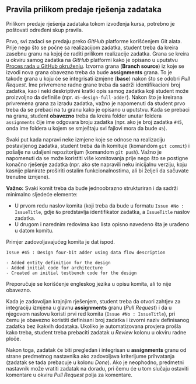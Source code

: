 ## Pravila prilikom predaje rješenja zadataka

Prilikom predaje rješenja zadataka tokom izvođenja kursa, potrebno je poštovati određeni skup pravila.

Prvo, svi zadaci se predaju preko _GitHub_ platforme korišćenjem Git alata. Prije nego što se počne sa realizacijom zadatka, student treba da kreira zasebnu granu na kojoj će raditi prilikom realizacije zadatka. Grana se kreira u okviru samog zadatka na _GitHub_ platformi kako je opisano u uputstvu [Proces rada u GitHub okruženju](github-workflow.md). Izvorna grana (**Branch source**) iz koje se izvodi nova grana obavezno treba da bude **assignments** grana. To je takođe grana u koju će se integrisati izmjene (**base**) nakon što se odobri _Pull Request_. Ime privremene radne grane treba da sadrži identifikacioni broj zadatka, kao i neki deskriptivni kratki opis samog zadatka koji student može proizvoljno da definiše (npr. `45-design-full-adder`). Nakon što je kreirana privremena grana za izradu zadatka, važno je napomenuti da student prvo treba da se prebaci na tu granu kako je opisano u uputstvu. Kada se prebaci na granu, student **obavezno** treba da kreira folder unutar foldera `assignments` čije ime odgovara broju zadatka (npr. ako je broj zadatka `#45`, onda ime foldera u kojem se smještaju svi fajlovi mora da bude `45`).

Svaki put kada napravi neke izmjene koje se odnose na realizaciju postavljenog zadatka, student treba da ih komituje (komandom `git commit`) i pošalje na udaljeni repozitorijum (komandom `git push`). Važno je napomenuti da se može koristiti više komitovanja prije nego što se postigne konačno rješenje zadatka (npr. ako ste napravili neku inicijalnu verziju, koju kasnije planirate proširiti ostalim funkcionalnostima, ali bi željeli da sačuvate trenutne izmjene).

**Važno:** Svaki komit treba da bude jednoobrazno strukturiran i da sadrži minimalno sljedeće elemente:

- U prvom redu naslov komita (koji treba da bude u formatu `Issue #No : IssueTitle`, gdje `No` predstavlja identifikator zadatka, a `IssueTitle` naslov zadatka.
- U drugom i narednim redovima kao lista opisno navedeno šta je urađeno u datom komitu.

Primjer zadovoljavajućeg komita je dat ispod.

```
Issue #45 : Design four-bit adder using data flow description

- Added entity definition for the design
- Added initial code for architecture
- Created an initial testbench code for the design
```

Preporučuje se korišćenje engleskog jezika u opisu komita, ali to nije obavezno.

Kada je zadovoljan krajnjim rješenjem, student treba da otvori zahtjev za integraciju izmjena u glavnu **assignments** granu (_Pull Request_) i da u njegovom naslovu koristi prvi red komita (`Issue #No : IssueTitle`), pri čemu je obavezno koristiti definisani broj zadatka i izvorni naziv definisanog zadatka bez ikakvih dodataka. Ukoliko je automatizovana provjera prošla kako treba, student treba prebaciti zadatak u _Review_ kolonu u okviru radne ploče.

Nakon toga, zadatak će biti pregledan i integrisan u **assignments** granu od strane predmetnog nastavnika ako zadovoljava kriterijume prihvatanja (zadatak se tada prebacuje u kolonu _Done_). Ako je neophodno, predmetni nastavnik može vratiti zadatak na doradu, pri čemu će u tom slučaju ostaviti komentare u okviru _Pull Request_ polja za komentare.